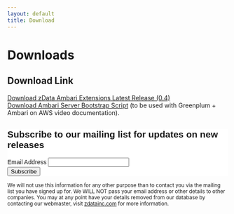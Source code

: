 ```yaml
---
layout: default
title: Download
---
```


# Downloads
## Download Link
<a href="https://github.com/zdata-inc/ambari-extensions/releases/download/v0.4.0-vanilla/zdata-ambari-stack-0.4.0.tar.gz">Download zData Ambari Extensions Latest Release (0.4)</a><br/>
<a href="https://s3-us-west-2.amazonaws.com/zdata-ambari/artifacts/provisioning/aws/ambari-server-bootstrap.sh">Download Ambari Server Bootstrap Script</a> (to be used with Greenplum + Ambari on AWS video documentation).

<!-- Begin MailChimp Signup Form -->
<link href="//cdn-images.mailchimp.com/embedcode/classic-081711.css" rel="stylesheet" type="text/css">
<style type="text/css">
    #mc_embed_signup{background:#fff; clear:left; font:14px Helvetica,Arial,sans-serif; }
    /* Add your own MailChimp form style overrides in your site stylesheet or in this style block.
       We recommend moving this block and the preceding CSS link to the HEAD of your HTML file. */
</style>
<div id="mc_embed_signup">
<form action="//zdatainc.us3.list-manage.com/subscribe/post?u=6ff81af7d38f67d0dc29c9ec2&amp;id=572ce128cb" method="post" id="mc-embedded-subscribe-form" name="mc-embedded-subscribe-form" class="validate" target="_blank" novalidate>
    <div id="mc_embed_signup_scroll">
    <h2>Subscribe to our mailing list for updates on new releases</h2>
<div class="mc-field-group">
    <label for="mce-EMAIL">Email Address </label>
    <input type="email" value="" name="EMAIL" class="required email" id="mce-EMAIL">
</div>
    <div id="mce-responses" class="clear">
        <div class="response" id="mce-error-response" style="display:none"></div>
        <div class="response" id="mce-success-response" style="display:none"></div>
    </div>
    <div style="position: absolute; left: -5000px;"><input type="text" name="b_6ff81af7d38f67d0dc29c9ec2_572ce128cb" tabindex="-1" value=""></div>
    <div class="clear"><input type="submit" value="Subscribe" name="subscribe" id="mc-embedded-subscribe" class="button"></div>
    </div>
</form>
</div>

<script type='text/javascript' src='//s3.amazonaws.com/downloads.mailchimp.com/js/mc-validate.js'></script>

<small>We will not use this information for any other purpose than to contact you via the mailing list you have signed up for. We WILL NOT pass your email address or other details to other companies. You may at any point have your details removed from our database by contacting our webmaster, visit [zdatainc.com](http://www.zdatainc.com) for more information.</small>
